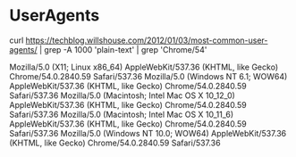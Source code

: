 # UserAgents
curl https://techblog.willshouse.com/2012/01/03/most-common-user-agents/ | grep -A 1000 'plain-text' | grep 'Chrome/54'

Mozilla/5.0 (X11; Linux x86_64) AppleWebKit/537.36 (KHTML, like Gecko) Chrome/54.0.2840.59 Safari/537.36
Mozilla/5.0 (Windows NT 6.1; WOW64) AppleWebKit/537.36 (KHTML, like Gecko) Chrome/54.0.2840.59 Safari/537.36
Mozilla/5.0 (Macintosh; Intel Mac OS X 10_12_0) AppleWebKit/537.36 (KHTML, like Gecko) Chrome/54.0.2840.59 Safari/537.36
Mozilla/5.0 (Macintosh; Intel Mac OS X 10_11_6) AppleWebKit/537.36 (KHTML, like Gecko) Chrome/54.0.2840.59 Safari/537.36
Mozilla/5.0 (Windows NT 10.0; WOW64) AppleWebKit/537.36 (KHTML, like Gecko) Chrome/54.0.2840.59 Safari/537.36

